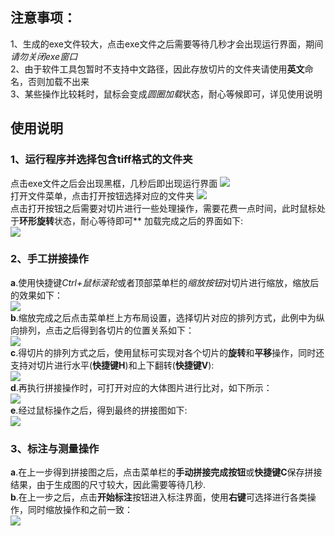 ## 注意事项：
1、生成的exe文件较大，点击exe文件之后需要等待几秒才会出现运行界面，期间*请勿关闭exe窗口*  
2、由于软件工具包暂时不支持中文路径，因此存放切片的文件夹请使用**英文**命名，否则加载不出来  
3、某些操作比较耗时，鼠标会变成*圆圈加载*状态，耐心等候即可，详见使用说明  

## 使用说明
### 1、运行程序并选择包含tiff格式的文件夹
点击exe文件之后会出现黑框，几秒后即出现运行界面
![](https://github.com/lpw007/ManualStitcher/raw/master/imgs/initial.jpg)  
打开文件菜单，点击打开按钮选择对应的文件夹
![](https://github.com/lpw007/ManualStitcher/raw/master/imgs/openFile.jpg)   
点击打开按钮之后需要对切片进行一些处理操作，需要花费一点时间，此时鼠标处于**环形旋转**状态，耐心等待即可**
加载完成之后的界面如下:  
![](https://github.com/lpw007/ManualStitcher/raw/master/imgs/loadFile.jpg)   
### 2、手工拼接操作
**a**.使用快捷键*Ctrl+鼠标滚轮*或者顶部菜单栏的*缩放按钮*对切片进行缩放，缩放后的效果如下：  
![](https://github.com/lpw007/ManualStitcher/raw/master/imgs/zoomIn.jpg)   
**b**.缩放完成之后点击菜单栏上方布局设置，选择切片对应的排列方式，此例中为纵向排列，点击之后得到各切片的位置关系如下：  
![](https://github.com/lpw007/ManualStitcher/raw/master/imgs/layout.jpg)  
**c**.得切片的排列方式之后，使用鼠标可实现对各个切片的**旋转**和**平移**操作，同时还支持对切片进行水平(**快捷键H**)和上下翻转(**快捷键V**):  
![](https://github.com/lpw007/ManualStitcher/raw/master/imgs/flip.jpg)  
**d**.再执行拼接操作时，可打开对应的大体图片进行比对，如下所示：  
![](https://github.com/lpw007/ManualStitcher/raw/master/imgs/duibi.jpg)  
**e**.经过鼠标操作之后，得到最终的拼接图如下:  
![](https://github.com/lpw007/ManualStitcher/raw/master/imgs/stitched.jpg)  

### 3、标注与测量操作
**a**.在上一步得到拼接图之后，点击菜单栏的**手动拼接完成按钮**或**快捷键C**保存拼接结果，由于生成图的尺寸较大，因此需要等待几秒.  
**b**.在上一步之后，点击**开始标注**按钮进入标注界面，使用**右键**可选择进行各类操作，同时缩放操作和之前一致：  
![](https://github.com/lpw007/ManualStitcher/raw/master/imgs/label.jpg)  
